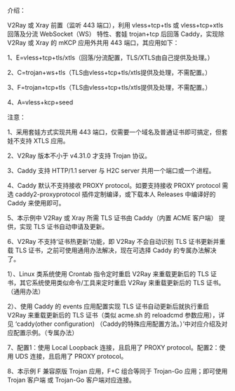 介绍：

V2Ray 或 Xray 前置（监听 443 端口），利用 vless+tcp+tls 或 vless+tcp+xtls 回落及分流 WebSocket（WS） 特性、套娃 trojan+tcp 后回落 Caddy，实现除 V2Ray 或 Xray 的 mKCP 应用外共用 443 端口，其应用如下：

1、E=vless+tcp+tls/xtls（回落/分流配置，TLS/XTLS由自己提供及处理。）

2、C=trojan+ws+tls（TLS由vless+tcp+tls/xtls提供及处理，不需配置。）

3、F=trojan+tcp+tls（TLS由vless+tcp+tls/xtls提供及处理，不需配置。）

4、A=vless+kcp+seed

注意：

1、采用套娃方式实现共用 443 端口，仅需要一个域名及普通证书即可搞定，但套娃不支持 XTLS 应用。

2、V2Ray 版本不小于 v4.31.0 才支持 Trojan 协议。

3、Caddy 支持 HTTP/1.1 server 与 H2C server 共用一个端口或一个进程。

4、Caddy 默认不支持接收 PROXY protocol。如要支持接收 PROXY protocol 需选 caddy2-proxyprotocol 插件定制编译，或下载本人 Releases 中编译好的 Caddy 来使用即可。

5、本示例中 V2Ray 或 Xray 所需 TLS 证书由 Caddy（内置 ACME 客户端） 提供，实现 TLS 证书自动申请及更新。

6、V2Ray 不支持‘证书热更新’功能，即 V2Ray 不会自动识别 TLS 证书更新并重载 TLS 证书，之前可使用通用办法解决，现在可选择 Caddy 的专属办法解决了。

1）、Linux 类系统使用 Crontab 指令定时重启 V2Ray 来重载更新后的 TLS 证书，其它系统使用类似命令/工具来定时重启 V2Ray 来重载更新后的 TLS 证书。（通用办法）

2）、使用 Caddy 的 events 应用配置实现 TLS 证书自动更新后就执行重启 V2Ray 来重载更新后的 TLS 证书（类似 acme.sh 的 reloadcmd 参数应用），详见 ‘caddy(other configuration) （Caddy的特殊应用配置方法。）’中对应介绍及对应配置示例。（专属办法）

7、配置1：使用 Local Loopback 连接，且启用了 PROXY protocol。配置2：使用 UDS 连接，且启用了 PROXY protocol。

8、本示例 F 兼容原版 Trojan 应用，F+C 组合等同于 Trojan-Go 应用；即可使用 Trojan 客户端 或 Trojan-Go 客户端对应连接。
